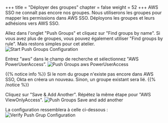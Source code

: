 +++
title = "Déployer des groupes"
chapter = false
weight = 52
+++
AWS SSO ne connaît pas encore nos groupes. Nous utiliserons les groupes pour mapper les permissions dans AWS SSO. Déployons les groupes et leurs adhésions vers AWS SSO.

Allez dans l'onglet "Push Groups" et cliquez sur "Find groups by name". Si vous avez plus de groupes, vous pouvez également utiliser "Find groups by rule". Mais restons simples pour cet atelier.
![Start Push Groups Configuration](/images/240_start_push_groups_configuration.jpg)

Entrez "aws” dans le champ de recherche et sélectionnez "AWS PowerUserAccess”.
![Push Groups aws PowerUserAccess](/images/250_push_group_aws_powerUserAccess.png)

{{% notice info %}}
Si le nom du groupe n'existe pas encore dans AWS SSO, Okta en créera un nouveau. Sinon, un groupe existant sera lié.
{{% /notice %}}

Cliquez sur "Save & Add Another". Répétez la même étape pour "AWS ViewOnlyAccess".
![Push Groups Save and add another](/images/260_push_groups_save_and_add_another.png)

La configuration ressemblera à celle ci-dessous :
![Verify Push Grup Configuration](/images/270_verify_push_group_configuration.png)
